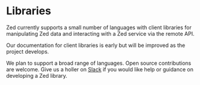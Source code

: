 # Libraries

Zed currently supports a small number of languages
with client libraries for manipulating Zed data and interacting
with a Zed service via the remote API.

Our documentation for client libraries is early but will
be improved as the project develops.

We plan to support a broad range of languages.  Open source contributions
are welcome.  Give us a holler on [Slack](https://www.brimdata.io/join-slack/)
if you would like help or guidance on developing a Zed library.
